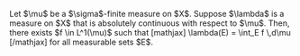 <p>
  Let $\mu$ be a $\sigma$-finite measure on $X$. 
  Suppose $\lambda$ is a measure on $X$ that is absolutely 
  continuous with respect to $\mu$. 
  Then, there exists $f \in L^1(\mu)$ such that 
  [mathjax]
  \lambda(E) = \int_E f \,d\mu
  [/mathjax]
  for all measurable sets $E$.
</p>
